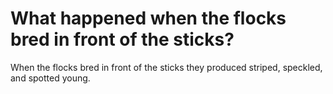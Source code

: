 # What happened when the flocks bred in front of the sticks?

When the flocks bred in front of the sticks they produced striped, speckled, and spotted young.
